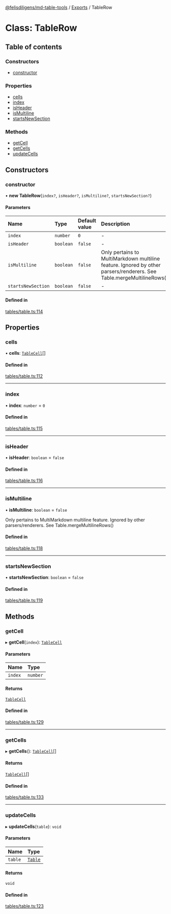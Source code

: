 [@felisdiligens/md-table-tools](../README.md) / [Exports](../modules.md) / TableRow

# Class: TableRow

## Table of contents

### Constructors

- [constructor](TableRow.md#constructor)

### Properties

- [cells](TableRow.md#cells)
- [index](TableRow.md#index)
- [isHeader](TableRow.md#isheader)
- [isMultiline](TableRow.md#ismultiline)
- [startsNewSection](TableRow.md#startsnewsection)

### Methods

- [getCell](TableRow.md#getcell)
- [getCells](TableRow.md#getcells)
- [updateCells](TableRow.md#updatecells)

## Constructors

### constructor

• **new TableRow**(`index?`, `isHeader?`, `isMultiline?`, `startsNewSection?`)

#### Parameters

| Name | Type | Default value | Description |
| :------ | :------ | :------ | :------ |
| `index` | `number` | `0` | - |
| `isHeader` | `boolean` | `false` | - |
| `isMultiline` | `boolean` | `false` | Only pertains to MultiMarkdown multiline feature. Ignored by other parsers/renderers. See Table.mergeMultilineRows() |
| `startsNewSection` | `boolean` | `false` | - |

#### Defined in

[tables/table.ts:114](https://github.com/FelisDiligens/md-table-tools/blob/e0dc98a/src/tables/table.ts#L114)

## Properties

### cells

• **cells**: [`TableCell`](TableCell.md)[]

#### Defined in

[tables/table.ts:112](https://github.com/FelisDiligens/md-table-tools/blob/e0dc98a/src/tables/table.ts#L112)

___

### index

• **index**: `number` = `0`

#### Defined in

[tables/table.ts:115](https://github.com/FelisDiligens/md-table-tools/blob/e0dc98a/src/tables/table.ts#L115)

___

### isHeader

• **isHeader**: `boolean` = `false`

#### Defined in

[tables/table.ts:116](https://github.com/FelisDiligens/md-table-tools/blob/e0dc98a/src/tables/table.ts#L116)

___

### isMultiline

• **isMultiline**: `boolean` = `false`

Only pertains to MultiMarkdown multiline feature. Ignored by other parsers/renderers. See Table.mergeMultilineRows()

#### Defined in

[tables/table.ts:118](https://github.com/FelisDiligens/md-table-tools/blob/e0dc98a/src/tables/table.ts#L118)

___

### startsNewSection

• **startsNewSection**: `boolean` = `false`

#### Defined in

[tables/table.ts:119](https://github.com/FelisDiligens/md-table-tools/blob/e0dc98a/src/tables/table.ts#L119)

## Methods

### getCell

▸ **getCell**(`index`): [`TableCell`](TableCell.md)

#### Parameters

| Name | Type |
| :------ | :------ |
| `index` | `number` |

#### Returns

[`TableCell`](TableCell.md)

#### Defined in

[tables/table.ts:129](https://github.com/FelisDiligens/md-table-tools/blob/e0dc98a/src/tables/table.ts#L129)

___

### getCells

▸ **getCells**(): [`TableCell`](TableCell.md)[]

#### Returns

[`TableCell`](TableCell.md)[]

#### Defined in

[tables/table.ts:133](https://github.com/FelisDiligens/md-table-tools/blob/e0dc98a/src/tables/table.ts#L133)

___

### updateCells

▸ **updateCells**(`table`): `void`

#### Parameters

| Name | Type |
| :------ | :------ |
| `table` | [`Table`](Table.md) |

#### Returns

`void`

#### Defined in

[tables/table.ts:123](https://github.com/FelisDiligens/md-table-tools/blob/e0dc98a/src/tables/table.ts#L123)
